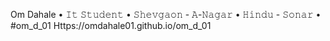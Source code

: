 Om Dahale
• 𝙸𝚝 𝚂𝚝𝚞𝚍𝚎𝚗𝚝
• 𝚂𝚑𝚎𝚟𝚐𝚊𝚘𝚗 - 𝙰-𝙽𝚊𝚐𝚊𝚛
• 𝙷𝚒𝚗𝚍𝚞 - 𝚂𝚘𝚗𝚊𝚛
• #om_d_01
Https://omdahale01.github.io/om_d_01
